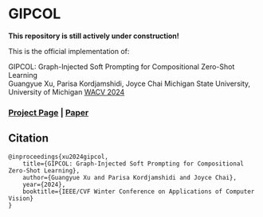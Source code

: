# GIPCOL
**This repository is still actively under construction!**

This is the official implementation of:

GIPCOL: Graph-Injected Soft Prompting for Compositional Zero-Shot Learning  
Guangyue Xu, Parisa Kordjamshidi, Joyce Chai 
Michigan State University, University of Michigan
[WACV 2024](https://arxiv.org/pdf/2311.05729.pdf)

### [Project Page](https://github.com/HLR/GIPCOL) | [Paper](https://arxiv.org/pdf/2311.05729.pdf)

## Citation

```
@inproceedings{xu2024gipcol,
    title={GIPCOL: Graph-Injected Soft Prompting for Compositional Zero-Shot Learning}, 
    author={Guangyue Xu and Parisa Kordjamshidi and Joyce Chai},
    year={2024},
    booktitle={IEEE/CVF Winter Conference on Applications of Computer Vision}
}
```